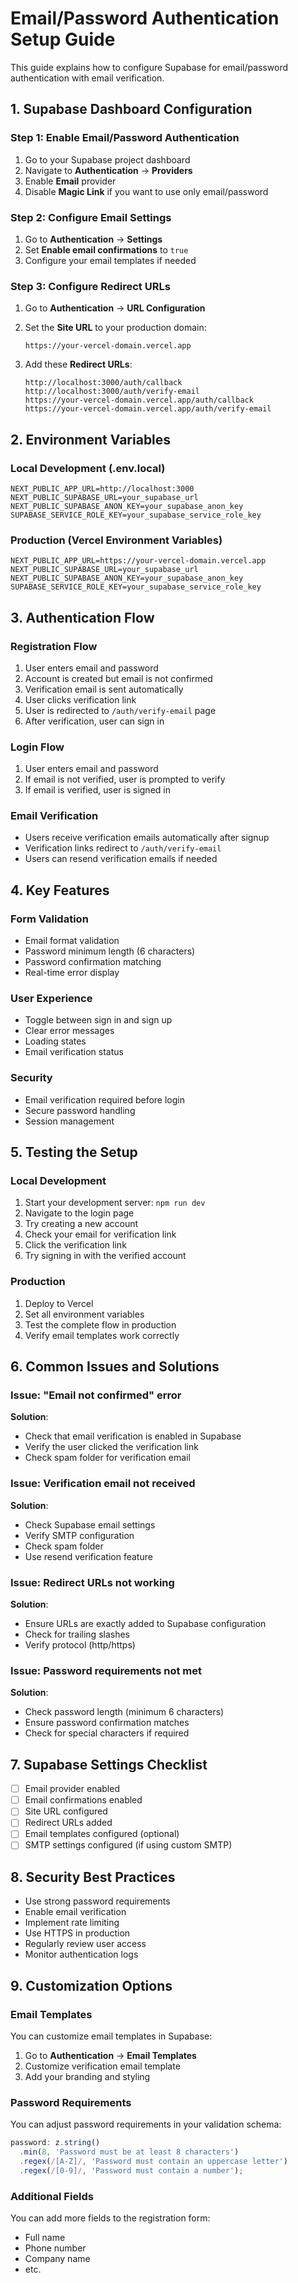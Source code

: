 # Email/Password Authentication Setup Guide

This guide explains how to configure Supabase for email/password authentication with email verification.

## 1. Supabase Dashboard Configuration

### Step 1: Enable Email/Password Authentication

1. Go to your Supabase project dashboard
2. Navigate to **Authentication** → **Providers**
3. Enable **Email** provider
4. Disable **Magic Link** if you want to use only email/password

### Step 2: Configure Email Settings

1. Go to **Authentication** → **Settings**
2. Set **Enable email confirmations** to `true`
3. Configure your email templates if needed

### Step 3: Configure Redirect URLs

1. Go to **Authentication** → **URL Configuration**
2. Set the **Site URL** to your production domain:

   ```
   https://your-vercel-domain.vercel.app
   ```

3. Add these **Redirect URLs**:
   ```
   http://localhost:3000/auth/callback
   http://localhost:3000/auth/verify-email
   https://your-vercel-domain.vercel.app/auth/callback
   https://your-vercel-domain.vercel.app/auth/verify-email
   ```

## 2. Environment Variables

### Local Development (.env.local)

```env
NEXT_PUBLIC_APP_URL=http://localhost:3000
NEXT_PUBLIC_SUPABASE_URL=your_supabase_url
NEXT_PUBLIC_SUPABASE_ANON_KEY=your_supabase_anon_key
SUPABASE_SERVICE_ROLE_KEY=your_supabase_service_role_key
```

### Production (Vercel Environment Variables)

```env
NEXT_PUBLIC_APP_URL=https://your-vercel-domain.vercel.app
NEXT_PUBLIC_SUPABASE_URL=your_supabase_url
NEXT_PUBLIC_SUPABASE_ANON_KEY=your_supabase_anon_key
SUPABASE_SERVICE_ROLE_KEY=your_supabase_service_role_key
```

## 3. Authentication Flow

### Registration Flow

1. User enters email and password
2. Account is created but email is not confirmed
3. Verification email is sent automatically
4. User clicks verification link
5. User is redirected to `/auth/verify-email` page
6. After verification, user can sign in

### Login Flow

1. User enters email and password
2. If email is not verified, user is prompted to verify
3. If email is verified, user is signed in

### Email Verification

- Users receive verification emails automatically after signup
- Verification links redirect to `/auth/verify-email`
- Users can resend verification emails if needed

## 4. Key Features

### Form Validation

- Email format validation
- Password minimum length (6 characters)
- Password confirmation matching
- Real-time error display

### User Experience

- Toggle between sign in and sign up
- Clear error messages
- Loading states
- Email verification status

### Security

- Email verification required before login
- Secure password handling
- Session management

## 5. Testing the Setup

### Local Development

1. Start your development server: `npm run dev`
2. Navigate to the login page
3. Try creating a new account
4. Check your email for verification link
5. Click the verification link
6. Try signing in with the verified account

### Production

1. Deploy to Vercel
2. Set all environment variables
3. Test the complete flow in production
4. Verify email templates work correctly

## 6. Common Issues and Solutions

### Issue: "Email not confirmed" error

**Solution**:

- Check that email verification is enabled in Supabase
- Verify the user clicked the verification link
- Check spam folder for verification email

### Issue: Verification email not received

**Solution**:

- Check Supabase email settings
- Verify SMTP configuration
- Check spam folder
- Use resend verification feature

### Issue: Redirect URLs not working

**Solution**:

- Ensure URLs are exactly added to Supabase configuration
- Check for trailing slashes
- Verify protocol (http/https)

### Issue: Password requirements not met

**Solution**:

- Check password length (minimum 6 characters)
- Ensure password confirmation matches
- Check for special characters if required

## 7. Supabase Settings Checklist

- [ ] Email provider enabled
- [ ] Email confirmations enabled
- [ ] Site URL configured
- [ ] Redirect URLs added
- [ ] Email templates configured (optional)
- [ ] SMTP settings configured (if using custom SMTP)

## 8. Security Best Practices

- Use strong password requirements
- Enable email verification
- Implement rate limiting
- Use HTTPS in production
- Regularly review user access
- Monitor authentication logs

## 9. Customization Options

### Email Templates

You can customize email templates in Supabase:

1. Go to **Authentication** → **Email Templates**
2. Customize verification email template
3. Add your branding and styling

### Password Requirements

You can adjust password requirements in your validation schema:

```typescript
password: z.string()
  .min(8, 'Password must be at least 8 characters')
  .regex(/[A-Z]/, 'Password must contain an uppercase letter')
  .regex(/[0-9]/, 'Password must contain a number');
```

### Additional Fields

You can add more fields to the registration form:

- Full name
- Phone number
- Company name
- etc.
